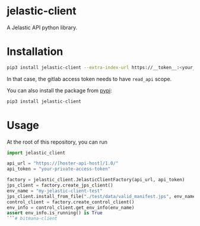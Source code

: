 # jelastic-client

A Jelastic API python library.

# Installation

```bash
pip3 install jelastic-client --extra-index-url https://__token__:<your_personal_token>@gitlab.hidora.com/api/v4/projects/185/packages/pypi/simple
```
In that case, the gitlab access token needs to have `read_api` scope.

You can also install the package from [pypi](http://pypi.org):

```bash
pip3 install jelastic-client
```

# Usage

At the root of this repository, you can run

```python
import jelastic_client

api_url = "https://[hoster-api-host]/1.0/"
api_token = "your-private-access-token"

factory = jelastic_client.JelasticClientFactory(api_url, api_token)
jps_client = factory.create_jps_client()
env_name = "my-jelastic-client-test"
jps_client.install_from_file("./test/data/valid_manifest.jps", env_name)
control_client = factory.create_control_client()
env_info = control_client.get_env_info(env_name)
assert env_info.is_running() is True
```# bitmana-client
